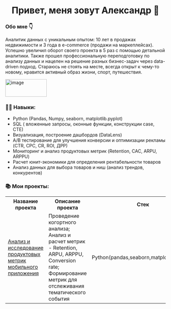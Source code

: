 
## <h1 align="center"> Привет, меня зовут Александр 👋 </h1>
### Обо мне 👇 
Аналитик данных с уникальным опытом: 10 лет в продажах недвижимости и 3 года в e-commerce (продажи на маркеплейсах). Успешно увеличил оборот своего проекта в 5 раз с помощью детальной аналитики. Также прошел профессиональную переподготовку по анализу данных  и нацелен на решение разных бизнес-задач через data-driven подход. 
Стараюсь не стоять на месте, всегда  открыт к чему-то новому, нравится активный образ жизни, спорт, путешествия.   

 [<img width="130" height="55" alt="image" src="https://github.com/user-attachments/assets/1cdb1b81-f1cd-46e6-8c8e-2374f8b6d524" />](https://t.me/lesnik1922)   
 
### 👨‍🎓 Навыки: 

- Python (Pandas, Numpy, seaborn, matplotlib.pyplot)
- SQL ( вложенные запросы, оконные функции, конструкции case, CTE)
- Визуализация, построение дашбордов (DataLens)
- A/B тестирование для улучшения конверсии и оптимизации рекламы (CTR, CPC, CR, ROI, ДРР)
- Мониторинг и анализ продуктовых метрик (Retention, CAC, ARPU,  ARPPU)
- Расчет юнит-экономики для определения рентабельности товаров
- Анализ данных для выбора товаров и ниш (анализ трендов, конкурентов)


### 📚 Мои проекты:
<table>
    <tr>
        <th>Название проекта</th>
        <th>Описание проекта</th>
        <th>Стек</th>
    </tr>
    <tr>
        <td><a href=https://github.com/AleksKolesnik/project_1>Анализ и исследование продуктовых 
         метрик мобильного приложения</a></td>
        <td>Проведение когортного анализа; Анализ и расчет метрик - Retention, ARPU, ARPPU, Conversion rate; Формирование метрик для отслеживания тематического события </td>
        <td>Python(pandas,seaborn,matplotlib,numpy)</td>
    </tr>
</table>



<!--
**AleksKolesnik/AleksKolesnik** is a ✨ _special_ ✨ repository because its `README.md` (this file) appears on your GitHub profile.

Here are some ideas to get you started:

- 🔭 I’m currently working on ...
- 🌱 I’m currently learning ...
- 👯 I’m looking to collaborate on ...
- 🤔 I’m looking for help with ...
- 💬 Ask me about ...
- 📫 How to reach me: ...
- 😄 Pronouns: ...
- ⚡ Fun fact: ...
-->
